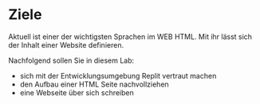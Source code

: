 # Ziele

Aktuell ist einer der wichtigsten Sprachen im WEB HTML. Mit ihr lässt sich der Inhalt
einer Website definieren.

Nachfolgend sollen Sie in diesem Lab:
- sich mit der Entwicklungsumgebung Replit vertraut machen
- den Aufbau einer HTML Seite nachvollziehen
- eine Webseite über sich schreiben